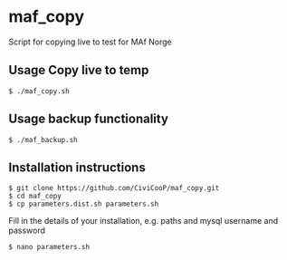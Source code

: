 # maf_copy
Script for copying live to test for MAf Norge

## Usage Copy live to temp

    $ ./maf_copy.sh

## Usage backup functionality

    $ ./maf_backup.sh

## Installation instructions

    $ git clone https://github.com/CiviCooP/maf_copy.git
    $ cd maf_copy
    $ cp parameters.dist.sh parameters.sh

Fill in the details of your installation, e.g. paths and mysql username and password

    $ nano parameters.sh
    

